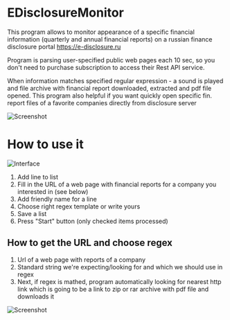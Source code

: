 # EDisclosureMonitor

This program allows to monitor appearance of a specific financial information (quarterly and annual financial reports) on a russian finance disclosure portal https://e-disclosure.ru 

Program is parsing user-specified public web pages each 10 sec, so you don't need to purchase subscription to access their Rest API service.

When information matches specified regular expression - a sound is played and file archive with financial report downloaded, extracted and pdf file opened.
This program also helpful if you want quickly open specific fin. report files of a favorite companies directly from disclosure server

![Screenshot](https://i.snipboard.io/cAfVvP.jpg)

# How to use it

![Interface](https://i.snipboard.io/80oL1M.jpg)

1. Add line to list
2. Fill in the URL of a web page with financial reports for a company you interested in (see below)
3. Add friendly name for a line
4. Choose right regex template or write yours
5. Save a list
6. Press "Start" button (only checked items processed)

## How to get the URL and choose regex

1. Url of a web page with reports of a company
2. Standard string we're expecting/looking for and which we should use in regex
3. Next, if regex is mathed, program automatically looking for nearest http link which is going to be a link to zip or rar archive with pdf file and downloads it

![Screenshot](https://i.snipboard.io/BqTGiL.jpg)
